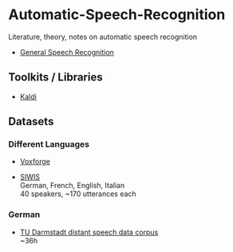 # Automatic-Speech-Recognition
Literature, theory, notes on automatic speech recognition

* [General Speech Recognition](general)

## Toolkits / Libraries

* [Kaldi](kaldi)

## Datasets

### Different Languages
* [Voxforge](http://www.voxforge.org)  

* [SIWIS](http://www.unige.ch/lettres/linguistique/research/current-projects/latl/siwis/)  
  German, French, English, Italian   
  40 speakers, ~170 utterances each

### German
* [TU Darmstadt distant speech data corpus](https://www.lt.informatik.tu-darmstadt.de/de/data/open-acoustic-models/)  
  ~36h

